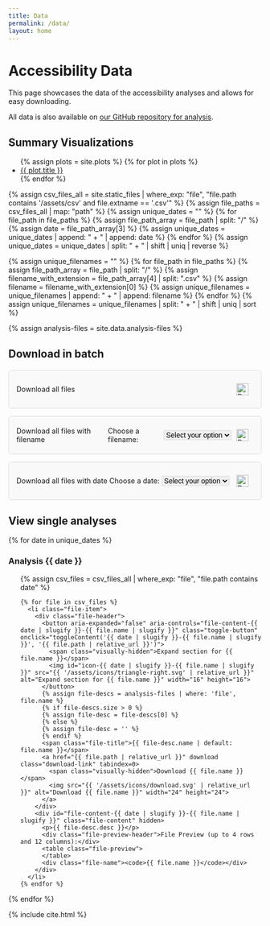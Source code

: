 ```yaml
---
title: Data
permalink: /data/
layout: home
---
```



# Accessibility Data

This page showcases the data of the accessibility analyses and allows for easy downloading.

All data is also available on [our GitHub repository for analysis](https://github.com/hms-dbmi/life-sciences-a11y-evaluation). 

## Summary Visualizations

<ul class='plots'>
  {% assign plots = site.plots %}
  {% for plot in plots %}
  <li><a href='{{ plot.url | relative_url }}'>
    {{ plot.title }}
  </a></li>
  {% endfor %}
</ul>

<!-- Retrieve all unique dates -->
{% assign csv_files_all = site.static_files | where_exp: "file", "file.path contains '/assets/csv' and file.extname == '.csv'" %}
{% assign file_paths = csv_files_all | map: "path" %}
{% assign unique_dates = "" %}
{% for file_path in file_paths %}
  {% assign file_path_array = file_path | split: "/" %}
  {% assign date = file_path_array[3] %}
  {% assign unique_dates = unique_dates | append: " + " | append: date %}
{% endfor %}
{% assign unique_dates = unique_dates | split: " + " | shift | uniq | reverse %}

<!-- Retrieve all unique file names -->
{% assign unique_filenames = "" %}
{% for file_path in file_paths %}
  {% assign file_path_array = file_path | split: "/" %}
  {% assign filename_with_extension = file_path_array[4] | split: ".csv" %}
  {% assign filename = filename_with_extension[0] %}
  {% assign unique_filenames = unique_filenames | append: " + " | append: filename %}
{% endfor %}
{% assign unique_filenames = unique_filenames | split: " + " | shift | uniq | sort %}


{% assign analysis-files = site.data.analysis-files %}

## Download in batch
<ul class="download-list">
  <li class="download-item">
    <div class="download-content">
      <span>Download all files</span>
      <a href="{{ "/assets/csv/zips/all/a11y-evaluations.zip" | relative_url }}" download class="download-link" tabindex=0>
        <span class="visually-hidden">Download all files as zip</span>
        <img src="{{ '/assets/icons/download.svg' | relative_url }}" alt="Download all files" width="24" height="24">
      </a>
    </div>
  </li>
  <li class="download-item">
    <div class="download-content">
      <span>Download all files with filename</span>
      <label for="filename">Choose a filename:</label>
      <select name="filename" id="filename">
        <option value="" disabled selected>Select your option</option>
        {% for filename in unique_filenames %}
        <option value="{{ filename }}">{{ filename }}</option>
        {% endfor %}
      </select>
      <a href="#" download class="download-link" id="download-filename" tabindex=0>
        <span class="visually-hidden">Download all files with selected filename as zip</span>
        <img src="{{ '/assets/icons/download.svg' | relative_url }}" alt="Download all files with selected name" width="24" height="24">
      </a>
    </div>
  </li>
  <li class="download-item">
    <div class="download-content">
      <span>Download all files with date</span>
      <label for="date">Choose a date:</label>
      <select name="date" id="date">
        <option value="" disabled selected>Select your option</option>
        {% for date in unique_dates %}
        <option value="{{ date }}">{{ date }}</option>
        {% endfor %}
      </select>
      <a href="#" download class="download-link" id="download-date" tabindex=0>
        <span class="visually-hidden">Download all files with selected date as zip</span>
        <img src="{{ '/assets/icons/download.svg' | relative_url }}" alt="Download all files with selected date" width="24" height="24">
      </a>
    </div>
  </li>
</ul>

## View single analyses
<!-- list files for each unique date -->
{% for date in unique_dates %}
  <h3>Analysis {{ date }}</h3>
  <ul class="file-list">
    {% assign csv_files = csv_files_all | where_exp: "file", "file.path contains date" %}

    {% for file in csv_files %}
      <li class="file-item">
        <div class="file-header">
          <button aria-expanded="false" aria-controls="file-content-{{ date | slugify }}-{{ file.name | slugify }}" class="toggle-button" onclick="toggleContent('{{ date | slugify }}-{{ file.name | slugify }}', '{{ file.path | relative_url }}')">
            <span class="visually-hidden">Expand section for {{ file.name }}</span>
            <img id="icon-{{ date | slugify }}-{{ file.name | slugify }}" src="{{ '/assets/icons/triangle-right.svg' | relative_url }}" alt="Expand section for {{ file.name }}" width="16" height="16">
          </button>
          {% assign file-descs = analysis-files | where: 'file', file.name %}
          {% if file-descs.size > 0 %}
          {% assign file-desc = file-descs[0] %}
          {% else %}
          {% assign file-desc = '' %}
          {% endif %}
          <span class="file-title">{{ file-desc.name | default: file.name }}</span>
          <a href="{{ file.path | relative_url }}" download class="download-link" tabindex=0>
            <span class="visually-hidden">Download {{ file.name }}</span>
            <img src="{{ '/assets/icons/download.svg' | relative_url }}" alt="Download {{ file.name }}" width="24" height="24">
          </a>
        </div>
        <div id="file-content-{{ date | slugify }}-{{ file.name | slugify }}" class="file-content" hidden>
          <p>{{ file-desc.desc }}</p>
          <div class="file-preview-header">File Preview (up to 4 rows and 12 columns):</div>
          <table class="file-preview">
          </table>
          <div class="file-name"><code>{{ file.name }}</code></div>
        </div>
      </li>
    {% endfor %}
  </ul>
{% endfor %}

{% include cite.html %}

<script>
  const filenameDownload = document.getElementById('download-filename');
  const filenameSelect = document.getElementById('filename');

  filenameSelect.addEventListener('change', function() {
    const selectedFilename = filenameSelect.value;
    filenameDownload.href = `{{ '/assets/csv/zips/by_name/' | relative_url }}${selectedFilename}.zip`;
  });

  const dateDownload = document.getElementById('download-date');
  const dateSelect = document.getElementById('date');

  dateSelect.addEventListener('change', function() {
    const selectedDate = dateSelect.value;
    dateDownload.href = `{{ '/assets/csv/zips/by_date/' | relative_url }}${selectedDate}.zip`;
  });

  function toggleContent(id, filePath) {
    const content = document.getElementById(`file-content-${id}`);
    const button = document.querySelector(`[aria-controls="file-content-${id}"]`);
    const icon = document.getElementById(`icon-${id}`);
    
    const isExpanded = button.getAttribute("aria-expanded") === "true";
    
    // change aria state
    button.setAttribute("aria-expanded", !isExpanded);
    content.hidden = isExpanded;

    // Update hidden button text for screen readers
    const srText = button.querySelector('.visually-hidden');
    srText.textContent = isExpanded ? `Expand section for File${id}` : `Collapse section for File${id}`;

    // change icons
    icon.src = isExpanded 
      ? "{{ '/assets/icons/triangle-right.svg' | relative_url }}" 
      : "{{ '/assets/icons/triangle-down.svg' | relative_url }}";
   
    // format values of each cell in the table
    const format = (str) => {
      if(+str && +str % 1 !== 0) {
        // float, e.g., str is "3.1429"
        return (+str).toFixed(3);
      } else {
        return str;
      }
    }

    // check if expanded, else, fetch content
    if (!isExpanded && !content.getAttribute('data-loaded')) {
      fetch(filePath)
        .then(response => response.text())
        .then(csvText => {
          const rows = csvText.split('\n').slice(0, 5); // max 5 rows
          const table = content.querySelector('table');
          let tableHTML = '';
          
          rows.forEach((row, rowIndex) => {
            const columns = row.split(',');
            tableHTML += '<tr>';
            console.log(columns.length);
            columns.slice(0, 12).forEach(column => {
              if (rowIndex === 0) {
                tableHTML += `<th>${column}</th>`;
              } else {
                tableHTML += `<td>${format(column)}</td>`;
              }
            });
            tableHTML += '</tr>';
          });
          
          table.innerHTML = tableHTML;
          content.setAttribute('data-loaded', 'true');
        })
        .catch(error => console.error('Error fetching CSV file:', error));
    }
  }
</script>


<style>
  .visually-hidden {
    position: absolute;
    width: 1px;
    height: 1px;
    margin: -1px;
    padding: 0;
    overflow: hidden;
    clip: rect(0, 0, 0, 0);
    border: 0;
  }

  .download-list {
    padding: 0;
    margin: 20px 0;
  }

  .download-item {
    background-color: #f9f9f9;
    border: 1px solid #ddd;
    border-radius: 5px;
    padding: 15px;
    margin-bottom: 15px;
    display: flex;
    flex-direction: column;
  }

  .download-content {
    display: flex;
    align-items: center;
    justify-content: space-between;
  }

  select {
    border: 1px solid #ddd;
    font-size: 14px;
  }

  .toggle-button, .download-link {
    background-color: transparent;
    border: none;
    cursor: pointer;
    display: inline-flex;
    padding: 10px;
  }

  .toggle-button:hover, .toggle-button:focus, 
  .download-link:hover, .download-link:focus {
    outline: 3px solid #005fcc;
  }

  .file-name {
    font-style: italic;
    display: inline-block;
    text-align: right;
    width: 100%;
    color: grey;
  }

  .file-header {
    display: flex;
    align-items: center;
  }

  .file-preview-header {
    color: grey;
  }

  .file-preview {
    width: calc(100% - 20px);
    max-width: calc(100% - 20px);
    border-collapse: collapse;
    margin: 20px;
    margin-bottom: 8px;
    margin-right: 0px;
    box-shadow: 0 2px 10px rgba(0, 0, 0, 0.2);
    position: relative;
    overflow: hidden;
    border-radius: 10px;
    background-color: #ffffff;
    border: 2px solid #cc79a7;
    font-size: 12px;
  }

  .file-preview th, .file-preview td {
    padding: 8px;
    text-align: left;
    border: 1px solid #cc79a7;
  }

  .file-preview th {
    color: #333333;
    font-weight: bold;
  }

  .file-preview tr:nth-child(even) {
    background-color: #f9f9f9;
  }

  .file-preview tr:hover {
    background-color: #f1f1f1;
  }

  .file-preview td {
    color: #555555;
  }

  .file-preview::after {
    content: '';
    position: absolute;
    bottom: 0;
    left: 0;
    right: 0;
    height: 100px;
    background: linear-gradient(to bottom, rgba(255, 255, 255, 0) 80%, rgba(255, 255, 255, 1) 100%);
    pointer-events: none;
  }

  .download-button {
    display: inline-block;
    padding: 10px 15px;
    margin-top: 10px;
    background-color: #4caf50;
    color: white;
    border: none;
    border-radius: 5px;
    text-decoration: none;
    font-size: 14px;
  }

  .download-button:hover {
    background-color: #45a049;
  }
</style>
